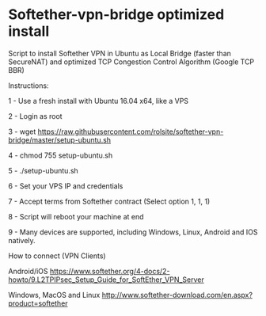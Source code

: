 # Softether-vpn-bridge optimized install
Script to install Softether VPN in Ubuntu as Local Bridge (faster than SecureNAT) and optimized TCP Congestion Control Algorithm (Google TCP BBR)

Instructions:

1 - Use a fresh install with Ubuntu 16.04 x64, like a VPS

2 - Login as root

3 - wget https://raw.githubusercontent.com/rolsite/softether-vpn-bridge/master/setup-ubuntu.sh

4 - chmod 755 setup-ubuntu.sh

5 - ./setup-ubuntu.sh

6 - Set your VPS IP and credentials

7 - Accept terms from Softether contract (Select option 1, 1, 1)

8 - Script will reboot your machine at end

9 - Many devices are supported, including Windows, Linux, Android and IOS natively.

How to connect (VPN Clients)

Android/iOS
https://www.softether.org/4-docs/2-howto/9.L2TPIPsec_Setup_Guide_for_SoftEther_VPN_Server

Windows, MacOS and Linux
http://www.softether-download.com/en.aspx?product=softether



